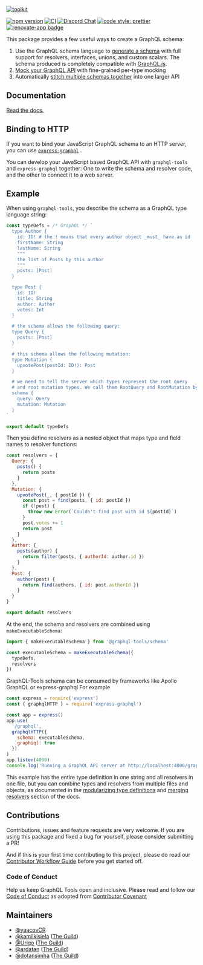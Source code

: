 [![toolkit](https://user-images.githubusercontent.com/20847995/80261023-feb6e380-8691-11ea-8680-5747fa02c5d8.gif)](https://graphql-tools.com)

[![npm version](https://badge.fury.io/js/%40graphql-tools%2Futils.svg)](https://badge.fury.io/js/%40graphql-tools%2Futils)
[![CI](https://github.com/ardatan/graphql-tools/workflows/CI/badge.svg)](https://github.com/ardatan/graphql-tools/actions)
[![Discord Chat](https://img.shields.io/discord/625400653321076807)](https://discord.gg/xud7bH9)
[![code style: prettier](https://img.shields.io/badge/code_style-prettier-ff69b4.svg?style=flat-square)](https://github.com/prettier/prettier)
[![renovate-app badge][renovate-badge]][renovate-app]

[renovate-badge]: https://img.shields.io/badge/renovate-app-blue.svg
[renovate-app]: https://renovateapp.com/

This package provides a few useful ways to create a GraphQL schema:

1. Use the GraphQL schema language to [generate a schema](https://graphql-tools.com/docs/generate-schema) with full support for resolvers, interfaces, unions, and custom scalars. The schema produced is completely compatible with [GraphQL.js](https://github.com/graphql/graphql-js).
2. [Mock your GraphQL API](https://graphql-tools.com/docs/mocking) with fine-grained per-type mocking
3. Automatically [stitch multiple schemas together](https://www.graphql-tools.com/docs/stitch-combining-schemas) into one larger API

## Documentation

[Read the docs.](https://graphql-tools.com/docs/introduction)

## Binding to HTTP

If you want to bind your JavaScript GraphQL schema to an HTTP server, you can use [`express-graphql`](https://github.com/graphql/express-graphql) .

You can develop your JavaScript based GraphQL API with `graphql-tools` and `express-graphql` together: One to write the schema and resolver code, and the other to connect it to a web server.

## Example

When using `graphql-tools`, you describe the schema as a GraphQL type language string:

```js
const typeDefs = /* GraphQL */ `
  type Author {
    id: ID! # the ! means that every author object _must_ have an id
    firstName: String
    lastName: String
    """
    the list of Posts by this author
    """
    posts: [Post]
  }

  type Post {
    id: ID!
    title: String
    author: Author
    votes: Int
  }

  # the schema allows the following query:
  type Query {
    posts: [Post]
  }

  # this schema allows the following mutation:
  type Mutation {
    upvotePost(postId: ID!): Post
  }

  # we need to tell the server which types represent the root query
  # and root mutation types. We call them RootQuery and RootMutation by convention.
  schema {
    query: Query
    mutation: Mutation
  }
`

export default typeDefs
```

Then you define resolvers as a nested object that maps type and field names to resolver functions:

```js
const resolvers = {
  Query: {
    posts() {
      return posts
    }
  },
  Mutation: {
    upvotePost(_, { postId }) {
      const post = find(posts, { id: postId })
      if (!post) {
        throw new Error(`Couldn't find post with id ${postId}`)
      }
      post.votes += 1
      return post
    }
  },
  Author: {
    posts(author) {
      return filter(posts, { authorId: author.id })
    }
  },
  Post: {
    author(post) {
      return find(authors, { id: post.authorId })
    }
  }
}

export default resolvers
```

At the end, the schema and resolvers are combined using `makeExecutableSchema`:

```js
import { makeExecutableSchema } from '@graphql-tools/schema'

const executableSchema = makeExecutableSchema({
  typeDefs,
  resolvers
})
```

GraphQL-Tools schema can be consumed by frameworks like Apollo GraphQL or express-graphql
For example

```js
const express = require('express')
const { graphqlHTTP } = require('express-graphql')

const app = express()
app.use(
  '/graphql',
  graphqlHTTP({
    schema: executableSchema,
    graphiql: true
  })
)
app.listen(4000)
console.log('Running a GraphQL API server at http://localhost:4000/graphql')
```

This example has the entire type definition in one string and all resolvers in one file, but you can combine types and resolvers from multiple files and objects, as documented in the [modularizing type definitions](https://graphql-tools.com/docs/schema-merging#merging-type-definitions) and [merging resolvers](https://graphql-tools.com/docs/schema-merging#merging-resolvers) section of the docs.

## Contributions

Contributions, issues and feature requests are very welcome. If you are using this package and fixed a bug for yourself, please consider submitting a PR!

And if this is your first time contributing to this project, please do read our [Contributor Workflow Guide](https://github.com/the-guild-org/Stack/blob/master/CONTRIBUTING.md) before you get started off.

### Code of Conduct

Help us keep GraphQL Tools open and inclusive. Please read and follow our [Code of Conduct](https://github.com/the-guild-org/Stack/blob/master/CODE_OF_CONDUCT.md) as adopted from [Contributor Covenant](https://www.contributor-covenant.org/)

## Maintainers

- [@yaacovCR](https://github.com/yaacovCR)
- [@kamilkisiela](https://github.com/kamilkisiela) ([The Guild](https://github.com/the-guild-org))
- [@Urigo](https://github.com/Urigo) ([The Guild](https://github.com/the-guild-org))
- [@ardatan](https://github.com/ardatan) ([The Guild](https://github.com/the-guild-org))
- [@dotansimha](https://github.com/dotansimha) ([The Guild](https://github.com/the-guild-org))
